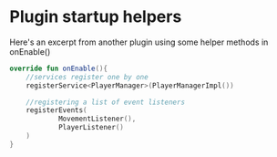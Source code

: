 # Plugin startup helpers

Here's an excerpt from another plugin using some helper methods in onEnable()


```kotlin
override fun onEnable(){
    //services register one by one
    registerService<PlayerManager>(PlayerManagerImpl())

    //registering a list of event listeners
    registerEvents(
            MovementListener(),
            PlayerListener()
    )
}
```
